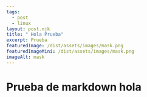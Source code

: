 ```yaml
---
tags:
  - post
  - linux
layout: post.njk
title: " Hola Prueba"
excerpt: Prueba
featuredImage: /dist/assets/images/mask.png
featuredImageMini: /dist/assets/images/mask.png
imageAlt: mask
---
```

# Prueba de markdown hola
